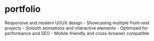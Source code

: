 # portfolio
Responsive and modern UI/UX design - Showcasing multiple front-end projects - Smooth animations and interactive elements - Optimized for performance and SEO - Mobile-friendly and cross-browser compatible
